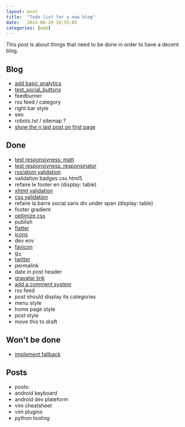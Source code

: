 ```yaml
---
layout: post
title:  "Todo list for a new blog"
date:   2013-06-29 19:55:05
categories: [web]
---
```

This post is about things that need to be done in order to have a decent blog.

## Blog
* [add basic analytics](http://www.google.com/analytics/)
* [test_social_buttons](http://yourlittlehands.com/)
* feedburner
* rss feed / category
* right bar style
* seo
* robots.txt / sitemap ?
* [show the n last post on first page](/ressources/liquid.txt)


## Done
* [test responsivness: matt](http://mattkersley.com/responsive/)
* [test responsivness: responsinator](http://www.responsinator.com/?url=http%3A%2F%2Fgustavepate.github.io%2F)
* [rss/atom validation](http://validator.w3.org/feed/check.cgi?url=http%3A%2F%2Fgustavepate.github.io%2Fatom.xml)
* validation badges css html5
* refaire le footer en (display: table)
* [xhtml validation](http://validator.w3.org/check?uri=http%3A%2F%2Fgustavepate.github.io)
* [css validation](http://jigsaw.w3.org/css-validator/validator?uri=http%3A%2F%2Fgustavepate.github.io)
* refaire la barre social sans div under span (display: table)
* footer gradient
* [optimize css](https://github.com/geuis/helium-css)
* publish
* [flatter](http://developers.flattr.net/button/)
* [icons](http://zurb.com/playground/social-webicons)
* dev env
* [favicon](http://www.favicon.cc/)
* [g+](https://developers.google.com/+/web/+1button/)
* [twitter](https://dev.twitter.com/docs/tweet-button)
* permalink
* date in post header
* [gravatar link](http://fr.gravatar.com/)
* [add a comment system](http://disqus.com/)
* rss feed
* post should display its categories
* menu style
* home page style
* post style
* move this to draft

## Won't be done
* [implement fallback](http://modernizr.com/)

## Posts
* posts:
* android keyboard
* android dev plateform
* vim cheatsheet
* vim plugins
* python tooling
